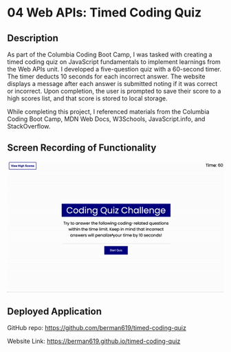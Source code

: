 # 04 Web APIs: Timed Coding Quiz

## Description

As part of the Columbia Coding Boot Camp, I was tasked with creating a timed coding quiz on JavaScript fundamentals to implement learnings from the Web APIs unit. I developed a five-question quiz with a 60-second timer. The timer deducts 10 seconds for each incorrect answer. The website displays a message after each answer is submitted noting if it was correct or incorrect. Upon completion, the user is prompted to save their score to a high scores list, and that score is stored to local storage. 

While completing this project, I referenced materials from the Columbia Coding Boot Camp, MDN Web Docs, W3Schools, JavaScript.info, and StackOverflow.

## Screen Recording of Functionality

![Screen Recording](/assets/images/ezgif-3-1c9c8ab3b1.gif)

## Deployed Application

GitHub repo: https://github.com/berman619/timed-coding-quiz

Website Link: https://berman619.github.io/timed-coding-quiz 